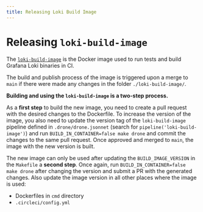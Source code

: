 ```yaml
---
title: Releasing Loki Build Image
---
```

# Releasing `loki-build-image`

The [`loki-build-image`](https://github.com/grafana/loki/tree/master/loki-build-image)
is the Docker image used to run tests and build Grafana Loki binaries in CI.

The build and publish process of the image is triggered upon a merge to `main`
if there were made any changes in the folder `./loki-build-image/`.

**Building and using the `loki-build-image` is a two-step process.**

As a **first step** to build the new image, you need to create a pull
request with the desired changes to the Dockerfile. To increase the version of
the image, you also need to update the version tag of the `loki-build-image`
pipeline defined in `.drone/drone.jsonnet` (search for
`pipeline('loki-build-image')`) and run `BUILD_IN_CONTAINER=false make drone`
and commit the changes to the same pull request.
Once approved and merged to `main`, the image with the new version is built.

The new image can only be used after updating the `BUILD_IMAGE_VERSION` in the
`Makefile` a **second step**. Once again, run `BUILD_IN_CONTAINER=false make
drone` after changing the version and submit a PR with the generated changes.
Also update the image version in all other places where the image is used:
* Dockerfiles in `cmd` directory
* `.circleci/config.yml`
